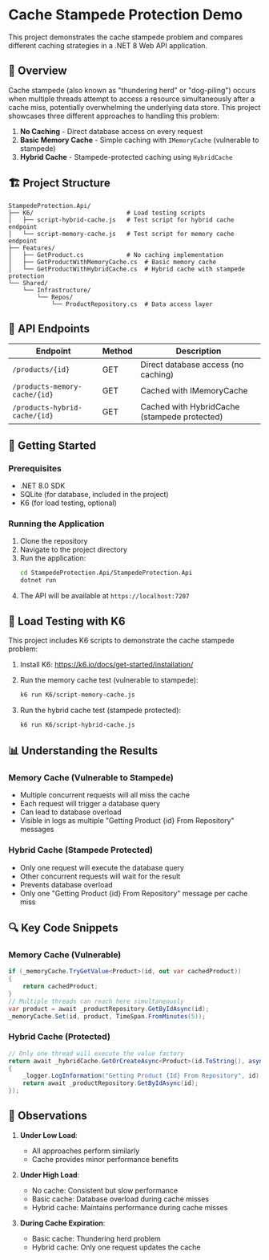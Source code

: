 # Cache Stampede Protection Demo

This project demonstrates the cache stampede problem and compares different caching strategies in a .NET 8 Web API application.

## 🚀 Overview

Cache stampede (also known as "thundering herd" or "dog-piling") occurs when multiple threads attempt to access a resource simultaneously after a cache miss, potentially overwhelming the underlying data store. This project showcases three different approaches to handling this problem:

1. **No Caching** - Direct database access on every request
2. **Basic Memory Cache** - Simple caching with `IMemoryCache` (vulnerable to stampede)
3. **Hybrid Cache** - Stampede-protected caching using `HybridCache`

## 🏗️ Project Structure

```
StampedeProtection.Api/
├── K6/                          # Load testing scripts
│   ├── script-hybrid-cache.js   # Test script for hybrid cache endpoint
│   └── script-memory-cache.js   # Test script for memory cache endpoint
├── Features/
│   ├── GetProduct.cs            # No caching implementation
│   ├── GetProductWithMemoryCache.cs  # Basic memory cache
│   └── GetProductWithHybridCache.cs  # Hybrid cache with stampede protection
└── Shared/
    └── Infrastructure/
        └── Repos/
            └── ProductRepository.cs  # Data access layer
```

## 🔌 API Endpoints

| Endpoint | Method | Description |
|----------|--------|-------------|
| `/products/{id}` | GET | Direct database access (no caching) |
| `/products-memory-cache/{id}` | GET | Cached with IMemoryCache |
| `/products-hybrid-cache/{id}` | GET | Cached with HybridCache (stampede protected) |

## 🚦 Getting Started

### Prerequisites

- .NET 8.0 SDK
- SQLite (for database, included in the project)
- K6 (for load testing, optional)

### Running the Application

1. Clone the repository
2. Navigate to the project directory
3. Run the application:
   ```bash
   cd StampedeProtection.Api/StampedeProtection.Api
   dotnet run
   ```
4. The API will be available at `https://localhost:7207`

## 🧪 Load Testing with K6

This project includes K6 scripts to demonstrate the cache stampede problem:

1. Install K6: https://k6.io/docs/get-started/installation/

2. Run the memory cache test (vulnerable to stampede):
   ```bash
   k6 run K6/script-memory-cache.js
   ```

3. Run the hybrid cache test (stampede protected):
   ```bash
   k6 run K6/script-hybrid-cache.js
   ```

## 📊 Understanding the Results

### Memory Cache (Vulnerable to Stampede)
- Multiple concurrent requests will all miss the cache
- Each request will trigger a database query
- Can lead to database overload
- Visible in logs as multiple "Getting Product {id} From Repository" messages

### Hybrid Cache (Stampede Protected)
- Only one request will execute the database query
- Other concurrent requests will wait for the result
- Prevents database overload
- Only one "Getting Product {id} From Repository" message per cache miss

## 🔍 Key Code Snippets

### Memory Cache (Vulnerable)
```csharp
if (_memoryCache.TryGetValue<Product>(id, out var cachedProduct))
{
    return cachedProduct;
}
// Multiple threads can reach here simultaneously
var product = await _productRepository.GetByIdAsync(id);
_memoryCache.Set(id, product, TimeSpan.FromMinutes(5));
```

### Hybrid Cache (Protected)
```csharp
// Only one thread will execute the value factory
return await _hybridCache.GetOrCreateAsync<Product>(id.ToString(), async (cancel) =>
{
    _logger.LogInformation("Getting Product {Id} From Repository", id);
    return await _productRepository.GetByIdAsync(id);
});
```

## 📝 Observations

1. **Under Low Load**:
   - All approaches perform similarly
   - Cache provides minor performance benefits

2. **Under High Load**:
   - No cache: Consistent but slow performance
   - Basic cache: Database overload during cache misses
   - Hybrid cache: Maintains performance during cache misses

3. **During Cache Expiration**:
   - Basic cache: Thundering herd problem
   - Hybrid cache: Only one request updates the cache

